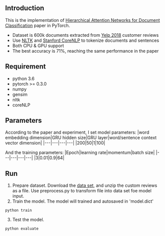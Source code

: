 ## Introduction
This is the implementation of [Hierarchical Attention Networks for Document Classification](https://www.cs.cmu.edu/~diyiy/docs/naacl16.pdf) paper in PyTorch.
* Dataset is 600k documents extracted from [Yelp 2018](https://www.yelp.com/dataset) customer reviews
* Use [NLTK](http://www.nltk.org/) and [Stanford CoreNLP](https://stanfordnlp.github.io/CoreNLP/) to tokenize documents and sentences
* Both CPU & GPU support
* The best accuracy is 71%, reaching the same performance in the paper

## Requirement
* python 3.6
* pytorch >= 0.3.0
* numpy
* gensim
* nltk
* coreNLP

## Parameters
According to the paper and experiment, I set model parameters:
|word embedding dimension|GRU hidden size|GRU layer|word/sentence context vector dimension|
|---|---|---|---|
|200|50|1|100|

And the training parameters:
|Epoch|learning rate|momentum|batch size|
|---|---|---|---|
|3|0.01|0.9|64|

## Run
1. Prepare dataset. Download the [data set](https://www.yelp.com/dataset), and unzip the custom reviews as a file. Use preprocess.py to transform file into data set foe model input.
2. Train the model. The model will trained and autosaved in 'model.dict'
```
python train
```
3. Test the model.
```
python evaluate
```